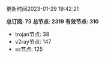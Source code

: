 更新时间2023-01-29 19:42:21

**总订阅: 73**
**总节点: 2319**
**有效节点: 310**
- trojan节点: 38
- v2ray节点: 147
- ss节点: 125
